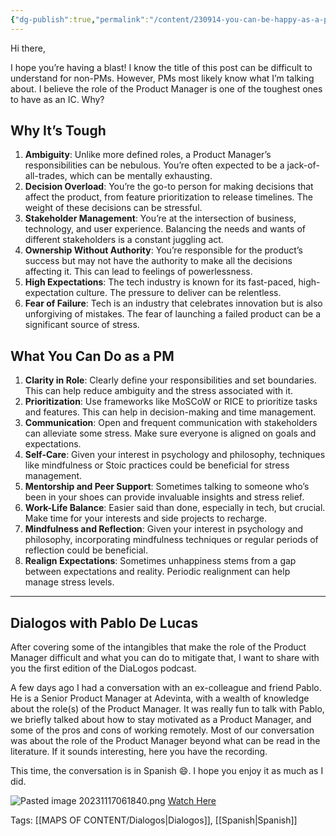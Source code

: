 ```yaml
---
{"dg-publish":true,"permalink":"/content/230914-you-can-be-happy-as-a-product-manager-pablo-de-lucas/"}
---
```


Hi there,

I hope you’re having a blast! I know the title of this post can be difficult to understand for non-PMs. However, PMs most likely know what I’m talking about. I believe the role of the Product Manager is one of the toughest ones to have as an IC. Why?

## Why It’s Tough

1. **Ambiguity**: Unlike more defined roles, a Product Manager’s responsibilities can be nebulous. You’re often expected to be a jack-of-all-trades, which can be mentally exhausting.
2. **Decision Overload**: You’re the go-to person for making decisions that affect the product, from feature prioritization to release timelines. The weight of these decisions can be stressful.
3. **Stakeholder Management**: You’re at the intersection of business, technology, and user experience. Balancing the needs and wants of different stakeholders is a constant juggling act.
4. **Ownership Without Authority**: You’re responsible for the product’s success but may not have the authority to make all the decisions affecting it. This can lead to feelings of powerlessness.
5. **High Expectations**: The tech industry is known for its fast-paced, high-expectation culture. The pressure to deliver can be relentless.
6. **Fear of Failure**: Tech is an industry that celebrates innovation but is also unforgiving of mistakes. The fear of launching a failed product can be a significant source of stress.

## What You Can Do as a PM

1. **Clarity in Role**: Clearly define your responsibilities and set boundaries. This can help reduce ambiguity and the stress associated with it.
2. **Prioritization**: Use frameworks like MoSCoW or RICE to prioritize tasks and features. This can help in decision-making and time management.
3. **Communication**: Open and frequent communication with stakeholders can alleviate some stress. Make sure everyone is aligned on goals and expectations.
4. **Self-Care**: Given your interest in psychology and philosophy, techniques like mindfulness or Stoic practices could be beneficial for stress management.
5. **Mentorship and Peer Support**: Sometimes talking to someone who’s been in your shoes can provide invaluable insights and stress relief.
6. **Work-Life Balance**: Easier said than done, especially in tech, but crucial. Make time for your interests and side projects to recharge.
7. **Mindfulness and Reflection**: Given your interest in psychology and philosophy, incorporating mindfulness techniques or regular periods of reflection could be beneficial.
8. **Realign Expectations**: Sometimes unhappiness stems from a gap between expectations and reality. Periodic realignment can help manage stress levels.

---

## Dialogos with Pablo De Lucas

After covering some of the intangibles that make the role of the Product Manager difficult and what you can do to mitigate that, I want to share with you the first edition of the DiaLogos podcast.

A few days ago I had a conversation with an ex-colleague and friend Pablo. He is a Senior Product Manager at Adevinta, with a wealth of knowledge about the role(s) of the Product Manager. It was really fun to talk with Pablo, we briefly talked about how to stay motivated as a Product Manager, and some of the pros and cons of working remotely. Most of our conversation was about the role of the Product Manager beyond what can be read in the literature. If it sounds interesting, here you have the recording.

This time, the conversation is in Spanish 😄. I hope you enjoy it as much as I did.

![Pasted image 20231117061840.png](/img/user/BIN/Pasted%20image%2020231117061840.png)
[Watch Here](https://www.youtube.com/watch?v=y2zBmpC7MiU&t=2219s&ab_channel=BetoMoreno)

Tags: [[MAPS OF CONTENT/Dialogos\|Dialogos]], [[Spanish\|Spanish]]